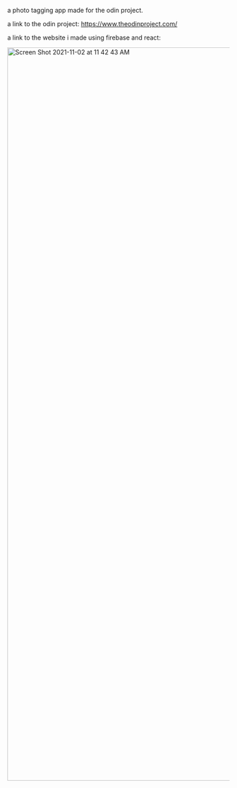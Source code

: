 a photo tagging app made for the odin project.

a link to the odin project: https://www.theodinproject.com/

a link to the website i made using firebase and react: 

<img width="1660" alt="Screen Shot 2021-11-02 at 11 42 43 AM" src="https://user-images.githubusercontent.com/17935336/139908753-67a59282-9497-42e6-b39a-dff2c4b96f06.png">
